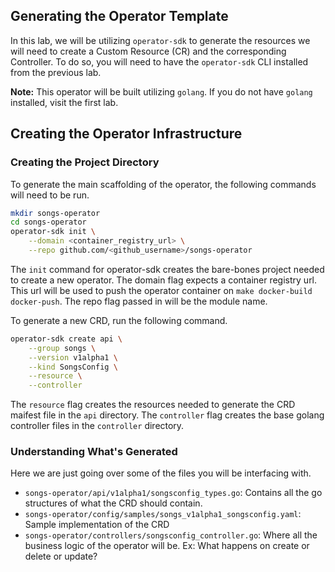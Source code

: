 ## Generating the Operator Template

In this lab, we will be utilizing `operator-sdk` to generate the resources we will need to create a Custom Resource (CR) and the corresponding Controller.
To do so, you will need to have the `operator-sdk` CLI installed from the previous lab.

**Note:** This operator will be built utilizing `golang`.
If you do not have `golang` installed, visit the first lab.

## Creating the Operator Infrastructure

### Creating the Project Directory

To generate the main scaffolding of the operator, the following commands will need to be run.

```bash
mkdir songs-operator
cd songs-operator
operator-sdk init \
    --domain <container_registry_url> \
    --repo github.com/<github_username>/songs-operator
```

The `init` command for operator-sdk creates the bare-bones project needed to create a new operator.
The domain flag expects a container registry url.
This url will be used to push the operator container on `make docker-build docker-push`.
The repo flag passed in will be the module name.

To generate a new CRD, run the following command.

```bash
operator-sdk create api \
    --group songs \
    --version v1alpha1 \
    --kind SongsConfig \
    --resource \
    --controller
```

The `resource` flag creates the resources needed to generate the CRD maifest file in the `api` directory.
The `controller` flag creates the base golang controller files in the `controller` directory.

### Understanding What's Generated

Here we are just going over some of the files you will be interfacing with.

- `songs-operator/api/v1alpha1/songsconfig_types.go`: Contains all the go structures of what the CRD should contain.
- `songs-operator/config/samples/songs_v1alpha1_songsconfig.yaml`: Sample implementation of the CRD
- `songs-operator/controllers/songsconfig_controller.go`: Where all the business logic of the operator will be. Ex: What happens on create or delete or update?